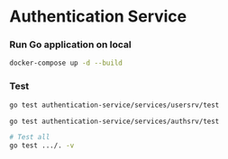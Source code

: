 # Authentication Service

### Run Go application on local
``` bash
docker-compose up -d --build
```

### Test
``` bash
go test authentication-service/services/usersrv/test

go test authentication-service/services/authsrv/test

# Test all
go test .../. -v
```